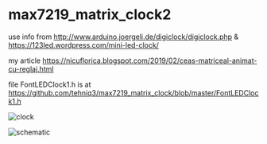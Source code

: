 # max7219_matrix_clock2
use info from http://www.arduino.joergeli.de/digiclock/digiclock.php &amp; https://123led.wordpress.com/mini-led-clock/

my article https://nicuflorica.blogspot.com/2019/02/ceas-matriceal-animat-cu-reglaj.html

file FontLEDClock1.h is at https://github.com/tehniq3/max7219_matrix_clock/blob/master/FontLEDClock1.h

![clock](https://2.bp.blogspot.com/-KBReBFkeka8/XGWidVT-hEI/AAAAAAAAYpI/jV-BoIOAjWsVdmkOdwJQh5zfv-R5Vs-ZwCLcBGAs/s1600/omulet.jpg)

![schematic](https://1.bp.blogspot.com/-_MAgu5tYQGU/W8wwYFwQfvI/AAAAAAAAX1w/d5z1QxBRyHQpDQXTabZ4o8cMi3NyDlJRwCLcBGAs/s1600/extend-schematic.png)
